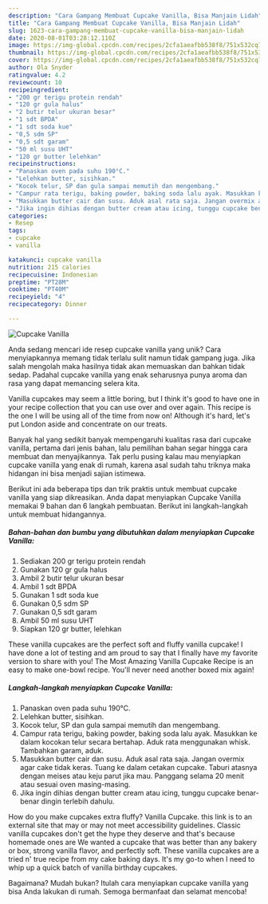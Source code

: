 ```yaml
---
description: "Cara Gampang Membuat Cupcake Vanilla, Bisa Manjain Lidah"
title: "Cara Gampang Membuat Cupcake Vanilla, Bisa Manjain Lidah"
slug: 1623-cara-gampang-membuat-cupcake-vanilla-bisa-manjain-lidah
date: 2020-08-01T03:28:12.110Z
image: https://img-global.cpcdn.com/recipes/2cfa1aeafbb538f8/751x532cq70/cupcake-vanilla-foto-resep-utama.jpg
thumbnail: https://img-global.cpcdn.com/recipes/2cfa1aeafbb538f8/751x532cq70/cupcake-vanilla-foto-resep-utama.jpg
cover: https://img-global.cpcdn.com/recipes/2cfa1aeafbb538f8/751x532cq70/cupcake-vanilla-foto-resep-utama.jpg
author: Ola Snyder
ratingvalue: 4.2
reviewcount: 10
recipeingredient:
- "200 gr terigu protein rendah"
- "120 gr gula halus"
- "2 butir telur ukuran besar"
- "1 sdt BPDA"
- "1 sdt soda kue"
- "0,5 sdm SP"
- "0,5 sdt garam"
- "50 ml susu UHT"
- "120 gr butter lelehkan"
recipeinstructions:
- "Panaskan oven pada suhu 190°C."
- "Lelehkan butter, sisihkan."
- "Kocok telur, SP dan gula sampai memutih dan mengembang."
- "Campur rata terigu, baking powder, baking soda lalu ayak. Masukkan ke dalam kocokan telur secara bertahap. Aduk rata menggunakan whisk. Tambahkan garam, aduk."
- "Masukkan butter cair dan susu. Aduk asal rata saja. Jangan overmix agar cake tidak keras. Tuang ke dalam cetakan cupcake. Taburi atasnya dengan meises atau keju parut jika mau. Panggang selama 20 menit atau sesuai oven masing-masing."
- "Jika ingin dihias dengan butter cream atau icing, tunggu cupcake benar-benar dingin terlebih dahulu."
categories:
- Resep
tags:
- cupcake
- vanilla

katakunci: cupcake vanilla 
nutrition: 215 calories
recipecuisine: Indonesian
preptime: "PT28M"
cooktime: "PT40M"
recipeyield: "4"
recipecategory: Dinner

---
```



![Cupcake Vanilla](https://img-global.cpcdn.com/recipes/2cfa1aeafbb538f8/751x532cq70/cupcake-vanilla-foto-resep-utama.jpg)

Anda sedang mencari ide resep cupcake vanilla yang unik? Cara menyiapkannya memang tidak terlalu sulit namun tidak gampang juga. Jika salah mengolah maka hasilnya tidak akan memuaskan dan bahkan tidak sedap. Padahal cupcake vanilla yang enak seharusnya punya aroma dan rasa yang dapat memancing selera kita.

Vanilla cupcakes may seem a little boring, but I think it&#39;s good to have one in your recipe collection that you can use over and over again. This recipe is the one I will be using all of the time from now on! Although it&#39;s hard, let&#39;s put London aside and concentrate on our treats.

Banyak hal yang sedikit banyak mempengaruhi kualitas rasa dari cupcake vanilla, pertama dari jenis bahan, lalu pemilihan bahan segar hingga cara membuat dan menyajikannya. Tak perlu pusing kalau mau menyiapkan cupcake vanilla yang enak di rumah, karena asal sudah tahu triknya maka hidangan ini bisa menjadi sajian istimewa.


Berikut ini ada beberapa tips dan trik praktis untuk membuat cupcake vanilla yang siap dikreasikan. Anda dapat menyiapkan Cupcake Vanilla memakai 9 bahan dan 6 langkah pembuatan. Berikut ini langkah-langkah untuk membuat hidangannya.

<!--inarticleads1-->

##### Bahan-bahan dan bumbu yang dibutuhkan dalam menyiapkan Cupcake Vanilla:

1. Sediakan 200 gr terigu protein rendah
1. Gunakan 120 gr gula halus
1. Ambil 2 butir telur ukuran besar
1. Ambil 1 sdt BPDA
1. Gunakan 1 sdt soda kue
1. Gunakan 0,5 sdm SP
1. Gunakan 0,5 sdt garam
1. Ambil 50 ml susu UHT
1. Siapkan 120 gr butter, lelehkan


These vanilla cupcakes are the perfect soft and fluffy vanilla cupcake! I have done a lot of testing and am proud to say that I finally have my favorite version to share with you! The Most Amazing Vanilla Cupcake Recipe is an easy to make one-bowl recipe. You&#39;ll never need another boxed mix again! 

<!--inarticleads2-->

##### Langkah-langkah menyiapkan Cupcake Vanilla:

1. Panaskan oven pada suhu 190°C.
1. Lelehkan butter, sisihkan.
1. Kocok telur, SP dan gula sampai memutih dan mengembang.
1. Campur rata terigu, baking powder, baking soda lalu ayak. Masukkan ke dalam kocokan telur secara bertahap. Aduk rata menggunakan whisk. Tambahkan garam, aduk.
1. Masukkan butter cair dan susu. Aduk asal rata saja. Jangan overmix agar cake tidak keras. Tuang ke dalam cetakan cupcake. Taburi atasnya dengan meises atau keju parut jika mau. Panggang selama 20 menit atau sesuai oven masing-masing.
1. Jika ingin dihias dengan butter cream atau icing, tunggu cupcake benar-benar dingin terlebih dahulu.


How do you make cupcakes extra fluffy? Vanilla Cupcake. this link is to an external site that may or may not meet accessibility guidelines. Classic vanilla cupcakes don&#39;t get the hype they deserve and that&#39;s because homemade ones are We wanted a cupcake that was better than any bakery or box, strong vanilla flavor, and perfectly soft. These vanilla cupcakes are a tried n&#39; true recipe from my cake baking days. It&#39;s my go-to when I need to whip up a quick batch of vanilla birthday cupcakes. 

Bagaimana? Mudah bukan? Itulah cara menyiapkan cupcake vanilla yang bisa Anda lakukan di rumah. Semoga bermanfaat dan selamat mencoba!
